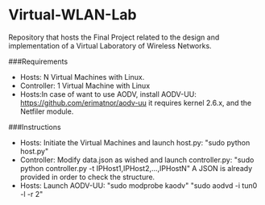 Virtual-WLAN-Lab
================
Repository that hosts the Final Project related to the design and implementation of a Virtual Laboratory of Wireless Networks.

###Requirements
- Hosts: N Virtual Machines with Linux.
- Controller: 1 Virtual Machine with Linux
- Hosts:In case of want to use AODV, install AODV-UU: https://github.com/erimatnor/aodv-uu it requires kernel 2.6.x, and the Netfiler module.

###Instructions
- Hosts: Initiate the Virtual Machines and launch host.py: "sudo python host.py"
- Controller: Modify data.json as wished and launch controller.py: "sudo python controller.py -t IPHost1,IPHost2,...,IPHostN" A JSON is already provided in order to check the structure.
- Hosts: Launch AODV-UU: "sudo modprobe kaodv" "sudo aodvd -i tun0 -l -r 2"
